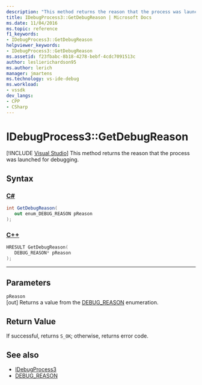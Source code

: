```yaml
---
description: "This method returns the reason that the process was launched for debugging."
title: IDebugProcess3::GetDebugReason | Microsoft Docs
ms.date: 11/04/2016
ms.topic: reference
f1_keywords:
- IDebugProcess3::GetDebugReason
helpviewer_keywords:
- IDebugProcess3::GetDebugReason
ms.assetid: f23fbabc-8b18-4278-bebf-4cdc7091513c
author: leslierichardson95
ms.author: lerich
manager: jmartens
ms.technology: vs-ide-debug
ms.workload:
- vssdk
dev_langs:
- CPP
- CSharp
---
```

# IDebugProcess3::GetDebugReason

 [!INCLUDE [Visual Studio](~/includes/applies-to-version/vs-windows-only.md)]
This method returns the reason that the process was launched for debugging.

## Syntax

### [C#](#tab/csharp)
```csharp
int GetDebugReason(
   out enum_DEBUG_REASON pReason
);
```
### [C++](#tab/cpp)
```cpp
HRESULT GetDebugReason(
   DEBUG_REASON* pReason
);
```
---

## Parameters
`pReason`\
[out] Returns a value from the [DEBUG_REASON](../../../extensibility/debugger/reference/debug-reason.md) enumeration.

## Return Value
 If successful, returns `S_OK`; otherwise, returns error code.

## See also
- [IDebugProcess3](../../../extensibility/debugger/reference/idebugprocess3.md)
- [DEBUG_REASON](../../../extensibility/debugger/reference/debug-reason.md)
